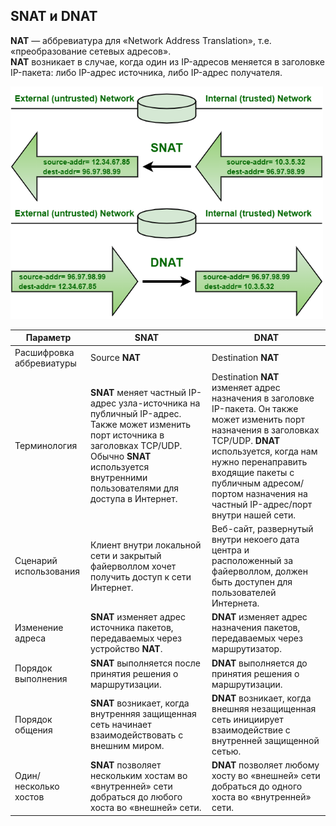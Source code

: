## **SNAT** и **DNAT**

**NAT** — аббревиатура для «Network Address Translation», т.е. «преобразование сетевых адресов».  
**NAT** возникает в случае, когда один из IP-адресов меняется в заголовке IP-пакета: либо IP-адрес источника, либо IP-адрес получателя.

<img src="../misc/images/nat.png" alt="network_route" width="500"/>

Параметр |	**SNAT**|	**DNAT**
---------|----------|-----------
Расшифровка аббревиатуры |Source **NAT**|Destination **NAT**
Терминология|**SNAT** меняет частный IP-адрес узла-источника на публичный IP-адрес. Также может изменить порт источника в заголовках TCP/UDP. Обычно **SNAT** используется внутренними пользователями для доступа в Интернет.|Destination **NAT** изменяет адрес назначения в заголовке IP-пакета. Он также может изменить порт назначения в заголовках TCP/UDP. **DNAT** используется, когда нам нужно перенаправить входящие пакеты с публичным адресом/портом назначения на частный IP-адрес/порт внутри нашей сети.
Сценарий использования |Клиент внутри локальной сети и закрытый файерволлом хочет получить доступ к сети Интернет.|Веб-сайт, развернутый внутри некоего дата центра и расположенный за файерволлом, должен быть доступен для пользователей Интернета. 
Изменение адреса|**SNAT** изменяет адрес источника пакетов, передаваемых через устройство **NAT**.|**DNAT** изменяет адрес назначения пакетов, передаваемых через маршрутизатор.
Порядок выполнения|**SNAT** выполняется после принятия решения о маршрутизации.|**DNAT** выполняется до принятия решения о маршрутизации.
Порядок общения|**SNAT** возникает, когда внутренняя защищенная сеть начинает взаимодействовать с внешним миром.|**DNAT** возникает, когда внешняя незащищенная сеть инициирует взаимодействие с внутренней защищенной сетью.
Один/несколько хостов|**SNAT** позволяет нескольким хостам во «внутренней» сети добраться до любого хоста во «внешней» сети.|**DNAT** позволяет любому хосту во «внешней» сети добраться до одного хоста во «внутренней» сети.

